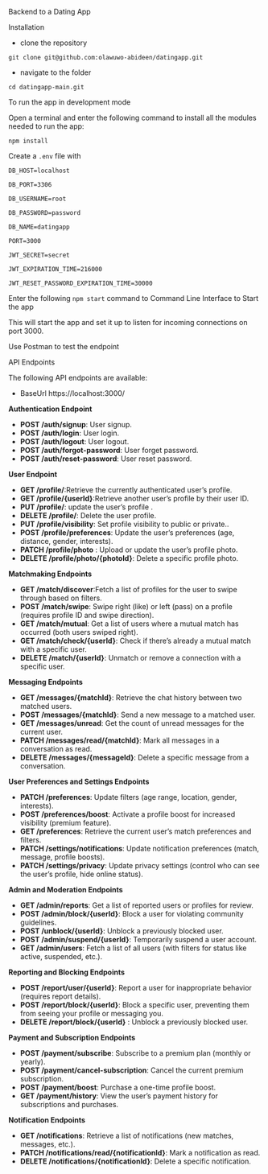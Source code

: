 Backend to a Dating App 

Installation

- clone the repository


`git clone git@github.com:olawuwo-abideen/datingapp.git`


- navigate to the folder


`cd datingapp-main.git`

To run the app in development mode

Open a terminal and enter the following command to install all the  modules needed to run the app:

`npm install`


Create a `.env` file with

`DB_HOST=localhost`

`DB_PORT=3306`

`DB_USERNAME=root`

`DB_PASSWORD=password`

`DB_NAME=datingapp`

`PORT=3000`

`JWT_SECRET=secret`

`JWT_EXPIRATION_TIME=216000`

`JWT_RESET_PASSWORD_EXPIRATION_TIME=30000`


Enter the following `npm start` command to Command Line Interface to Start the app

This will start the app and set it up to listen for incoming connections on port 3000. 

Use Postman to test the endpoint

API Endpoints

The following API endpoints are available:

- BaseUrl https://localhost:3000/


**Authentication Endpoint**

- **POST /auth/signup**: User signup.
- **POST /auth/login**: User login.
- **POST /auth/logout**: User logout.
- **POST /auth/forgot-password**: User forget password.
- **POST /auth/reset-password**: User reset password.

**User Endpoint**

- **GET /profile/**:Retrieve the currently authenticated user’s profile.
- **GET /profile/{userId}**:Retrieve another user’s profile by their user ID.
- **PUT /profile/**: update the user’s profile .
- **DELETE /profile/**: Delete the user profile.
- **PUT /profile/visibility**: Set profile visibility to public or private..
- **POST /profile/preferences**: Update the user’s preferences (age, distance, gender, interests).
- **PATCH /profile/photo** : Upload or update the user’s profile photo.
- **DELETE /profile/photo/{photoId}**: Delete a specific profile photo.

**Matchmaking Endpoints**

- **GET /match/discover**:Fetch a list of profiles for the user to swipe through based on filters.
- **POST /match/swipe**: Swipe right (like) or left (pass) on a profile (requires profile ID and swipe direction).
- **GET /match/mutual**: Get a list of users where a mutual match has occurred (both users swiped right).
- **GET /match/check/{userId}**: Check if there’s already a mutual match with a specific user.
- **DELETE /match/{userId}**: Unmatch or remove a connection with a specific user.

**Messaging Endpoints**

- **GET /messages/{matchId}**: Retrieve the chat history between two matched users.
- **POST /messages/{matchId}**: Send a new message to a matched user.
- **GET /messages/unread**: Get the count of unread messages for the current user.
- **PATCH /messages/read/{matchId}**: Mark all messages in a conversation as read.
- **DELETE /messages/{messageId}**: Delete a specific message from a conversation.

**User Preferences and Settings Endpoints**

- **PATCH /preferences**: Update filters (age range, location, gender, interests).
- **POST /preferences/boost**: Activate a profile boost for increased visibility (premium feature).
- **GET /preferences**: Retrieve the current user’s match preferences and filters.
- **PATCH /settings/notifications**: Update notification preferences (match, message, profile boosts).
- **PATCH /settings/privacy**: Update privacy settings (control who can see the user’s profile, hide online status).

**Admin and Moderation Endpoints**

- **GET /admin/reports**: Get a list of reported users or profiles for review.
- **POST /admin/block/{userId}**: Block a user for violating community guidelines.
- **POST /unblock/{userId}**: Unblock a previously blocked user.
- **POST /admin/suspend/{userId}**: Temporarily suspend a user account.
- **GET /admin/users**: Fetch a list of all users (with filters for status like active, suspended, etc.).

**Reporting and Blocking Endpoints**

- **POST /report/user/{userId}**: Report a user for inappropriate behavior (requires report details).
- **POST /report/block/{userId}**: Block a specific user, preventing them from seeing your profile or messaging you.
- **DELETE /report/block/{userId}** : Unblock a previously blocked user.

**Payment and Subscription Endpoints**

- **POST /payment/subscribe**: Subscribe to a premium plan (monthly or yearly).
- **POST /payment/cancel-subscription**: Cancel the current premium subscription.
- **POST /payment/boost**: Purchase a one-time profile boost.
- **GET /payment/history**: View the user’s payment history for subscriptions and purchases.

**Notification Endpoints**

- **GET /notifications**: Retrieve a list of notifications (new matches, messages, etc.).
- **PATCH /notifications/read/{notificationId}**: Mark a notification as read.
- **DELETE /notifications/{notificationId}**: Delete a specific notification.